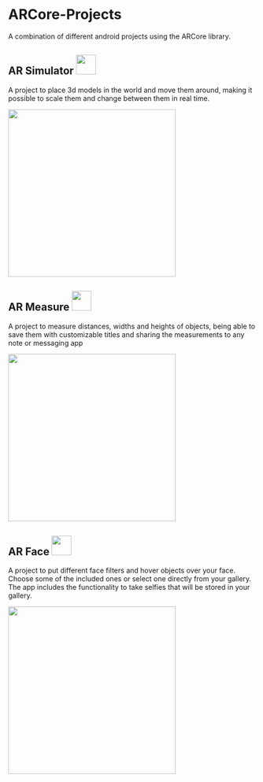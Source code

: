 # ARCore-Projects 
A combination of different android projects using the ARCore library.

## AR Simulator <img src="https://github.com/luiscal4a/ARCore-Projects/blob/master/AR_Simulator/app/src/main/res/mipmap-xxxhdpi/ic_launcher.png" width="40" height="40" margin="20"/> 
A project to place 3d models in the world and move them around, making it possible to scale them and change between them in real time.

<img src="https://github.com/luiscal4a/ARCore-Projects/blob/master/Assets/AR_Simulator.gif" height="340"/> 

## AR Measure <img src="https://github.com/luiscal4a/ARCore-Projects/blob/master/AR_Measure/app/src/main/res/mipmap-xxxhdpi/ic_launcher.png" width="40" height="40" margin="20"/> 
A project to measure distances, widths and heights of objects, being able to save them with customizable titles and sharing the measurements to any note or messaging app

<img src="https://github.com/luiscal4a/ARCore-Projects/blob/master/Assets/AR_Measure.gif" height="340"/> 

## AR Face <img src="https://github.com/luiscal4a/ARCore-Projects/blob/master/AR_Face/app/src/main/res/mipmap-xxxhdpi/ic_launcher.png" width="40" height="40" margin="20"/> 
A project to put different face filters and hover objects over your face. Choose some of the included ones or select one directly from your gallery. The app includes the functionality to take selfies that will be stored in your gallery.

<img src="https://github.com/luiscal4a/ARCore-Projects/blob/master/Assets/AR_Face.gif" height="340"/> 

